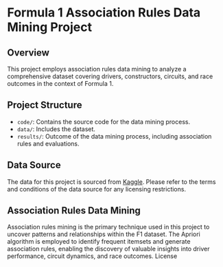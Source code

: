 # Formula 1 Association Rules Data Mining Project

## Overview

This project employs association rules data mining to analyze a comprehensive dataset covering drivers, constructors, circuits, and race outcomes in the context of Formula 1.

## Project Structure

- `code/`: Contains the source code for the data mining process.
- `data/`: Includes the dataset.
- `results/`: Outcome of the data mining process, including association rules and evaluations.


## Data Source

The data for this project is sourced from [Kaggle](https://www.kaggle.com/datasets/rohanrao/formula-1-world-championship-1950-2020). Please refer to the terms and conditions of the data source for any licensing restrictions.

## Association Rules Data Mining

Association rules mining is the primary technique used in this project to uncover patterns and relationships within the F1 dataset. The Apriori algorithm is employed to identify frequent itemsets and generate association rules, enabling the discovery of valuable insights into driver performance, circuit dynamics, and race outcomes.
License
